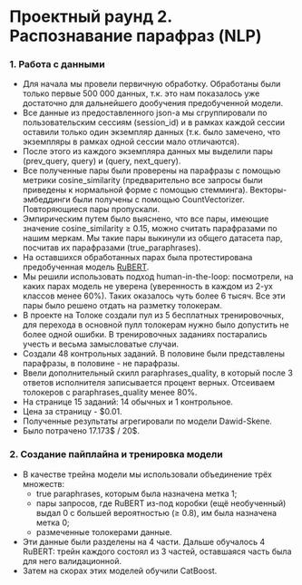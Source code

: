 # Проектный раунд 2. Распознавание парафраз (NLP)
### 1. Работа с данными  
* Для начала мы провели первичную обработку. Обработаны были только
первые 500 000 данных, т.к. это нам показалось уже достаточно для
дальнейшего дообучения предобученной модели.  
* Все данные из предоставленного json-а мы сгруппировали по
пользовательским сессиям (session_id) и в рамках каждой сессии оставили
только один экземпляр данных (т.к. было замечено, что экземпляры в рамках
одной сессии мало отличаются).  
* После этого из каждого экземпляра данных мы выделили пары (prev_query,
query) и (query, next_query).  
* Все полученные пары были проверены на парафразы с помощью метрики
cosine_similarity (предварительно все запросы были приведены к нормальной
форме с помощью стемминга). Векторы-эмбеддинги были получены с
помощью CountVectorizer. Повторяющиеся пары пропускали.  
* Эмпирическим путем было выяснено, что все пары, имеющие значение
cosine_similarity ≥ 0.15, можно считать парафразами по нашим меркам. Мы
такие пары выкинули из общего датасета пар, посчитав их парафразами
(true_paraphrases).   
* На оставшихся обработанных парах была протестирована предобученная
модель [RuBERT](https://huggingface.co/cointegrated/rubert-base-cased-dpparaphrase-detection).  
* Мы решили использовать подход human-in-the-loop: посмотрели, на каких
парах модель не уверена (уверенность в каждом из 2-ух классов менее 60%).
Таких оказалось чуть более 6 тысяч. Все эти пары было решено отдать на
разметку толокерам.  
* В проекте на Толоке создали пул из 5 бесплатных тренировочных, для
перехода в основной пулл толокерам нужно было допустить не более одной
ошибки. В тренировочных заданиях постарались учесть и весьма
замысловатые случаи.  
* Создали 48 контрольных заданий. В половине были представлены парафразы,
в половине - не парафразы.  
* Ввели дополнительный скилл paraphrases_quality, в который после 3 ответов
исполнителя записывается процент верных. Отсеиваем толокеров с
paraphrases_quality менее 80%.  
* На странице 15 заданий: 14 обычных и 1 контрольное.  
* Цена за страницу - $0.01.  
* Полученные результаты агрегировали по модели Dawid-Skene.  
* Было потрачено 17.173$ / 20$.  

### 2. Создание пайплайна и тренировка модели  
* В качестве трейна модели мы использовали объединение трёх множеств:
  - true paraphrases, которым была назначена метка 1;  
  - пары запросов, где RuBERT из-под коробки (ещё необученный) выдал 0 с большей вероятностью (≥ 0.8), им была назначена метка 0;  
  - размеченные толокерами данные.  
* Эти данные были разделены на 4 части. Дальше обучалось 4 RuBERT: трейн
каждого состоял из 3 частей, оставшаяся часть была для него валидационной.  
* Затем на скорах этих моделей обучили CatBoost.  

